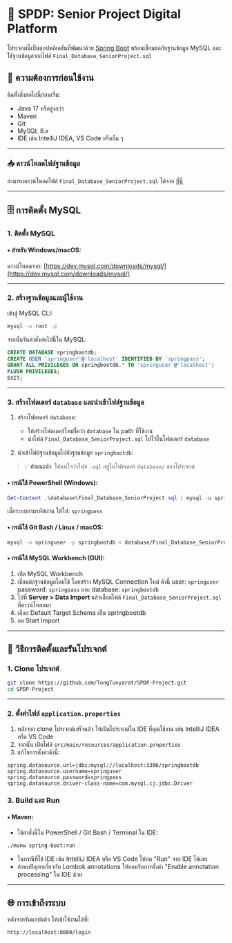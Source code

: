# 🌱 SPDP: Senior Project Digital Platform

โปรเจกต์นี้เป็นแอปพลิเคชันที่พัฒนาด้วย [Spring Boot](https://spring.io/projects/spring-boot) พร้อมเชื่อมต่อกับฐานข้อมูล MySQL และใช้ฐานข้อมูลจากไฟล์ `Final_Database_SeniorProject.sql`

## 🔧 ความต้องการก่อนใช้งาน

ติดตั้งสิ่งต่อไปนี้ก่อนเริ่ม:

* Java 17 หรือสูงกว่า
* Maven
* Git
* MySQL 8.x
* IDE เช่น IntelliJ IDEA, VS Code หรืออื่น ๆ
  
---

### 📥 ดาวน์โหลดไฟล์ฐานข้อมูล

สามารถดาวน์โหลดไฟล์ `Final_Database_SeniorProject.sql` ได้จาก [ที่นี่](https://github.com/TongTunyarat/SPDP-Project/blob/main/database/Final_Database_SeniorProject.sql)

---

## 🗄 การติดตั้ง MySQL

### 1. ติดตั้ง MySQL

#### ▪️ สำหรับ Windows/macOS:

ดาวน์โหลดจาก: [https://dev.mysql.com/downloads/mysql/](https://dev.mysql.com/downloads/mysql/)

---

### 2. สร้างฐานข้อมูลและผู้ใช้งาน

เข้าสู่ MySQL CLI:

```bash
mysql -u root -p
```

จากนั้นรันคำสั่งต่อไปนี้ใน MySQL:

```sql
CREATE DATABASE springbootdb;
CREATE USER 'springuser'@'localhost' IDENTIFIED BY 'springpass';
GRANT ALL PRIVILEGES ON springbootdb.* TO 'springuser'@'localhost';
FLUSH PRIVILEGES;
EXIT;
```

---

### 3. สร้างโฟลเดอร์ `database` และนำเข้าไฟล์ฐานข้อมูล

1. สร้างโฟลเดอร์ `database`:

   * ให้สร้างโฟลเดอร์ใหม่ชื่อว่า `database` ใน path ที่ใช้งาน
   * นำไฟล์ `Final_Database_SeniorProject.sql` ไปไว้ในโฟลเดอร์ `database`

2. นำเข้าไฟล์ฐานข้อมูลไปยังฐานข้อมูล `springbootdb`:
   
> 💡 **คำแนะนำ**: ให้แน่ใจว่าไฟล์ `.sql` อยู่ในโฟลเดอร์ `database/` ของโปรเจกต์

#### ▪️ กรณีใช้ **PowerShell (Windows)**:

```powershell
Get-Content .\database\Final_Database_SeniorProject.sql | mysql -u springuser -p springbootdb
```

เมื่อระบบถามรหัสผ่าน ให้ใส่: `springpass`

#### ▪️ กรณีใช้ **Git Bash / Linux / macOS**:

```bash
mysql -u springuser -p springbootdb < database/Final_Database_SeniorProject.sql
```

#### ▪️ กรณีใช้ **MySQL Workbench** (GUI):

1. เปิด MySQL Workbench
2. เชื่อมต่อฐานข้อมูลโดยใช้ โดยสร้าง MySQL Connection ใหม่ ดังนี้ user: `springuser` password: `springpass` และ database: `springbootdb`
3. ไปที่ **Server > Data Import** แล้วเลือกไฟล์ `Final_Database_SeniorProject.sql` ที่ดาวน์โหลดมา
4. เลือก Default Target Schema เป็น springbootdb
5. กด Start Import

---

## 🚀 วิธีการติดตั้งและรันโปรเจกต์

### 1. Clone โปรเจกต์

```bash
git clone https://github.com/TongTunyarat/SPDP-Project.git
cd SPDP-Project
```

---

### 2. ตั้งค่าไฟล์ `application.properties`

1. หลังจาก clone โปรเจกต์เสร็จแล้ว ให้เปิดโปรเจกต์ใน IDE ที่คุณใช้งาน เช่น IntelliJ IDEA หรือ VS Code
2. จากนั้น เปิดไฟล์ `src/main/resources/application.properties`
3. แก้ไขการตั้งค่าดังนี้:

```properties
spring.datasource.url=jdbc:mysql://localhost:3306/springbootdb
spring.datasource.username=springuser
spring.datasource.password=springpass
spring.datasource.driver-class-name=com.mysql.cj.jdbc.Driver
```

### 3. Build และ Run

#### ▪️ Maven:

* ใช้คำสั่งนี้ใน PowerShell / Git Bash / Terminal ใน IDE:

```bash
./mvnw spring-boot:run
```

* ในกรณีที่ใช้ IDE เช่น IntelliJ IDEA หรือ VS Code ให้กด "Run" จาก IDE ได้เลย
* ถ้าพบปัญหาเกี่ยวกับ Lombok annotations ให้ยอมรับการตั้งค่า "Enable annotation processing" ใน IDE ด้วย

---


## 🌐 การเข้าถึงระบบ

หลังจากรันแอปแล้ว ให้เข้าใช้งานได้ที่:

```
http://localhost:8080/login
```

